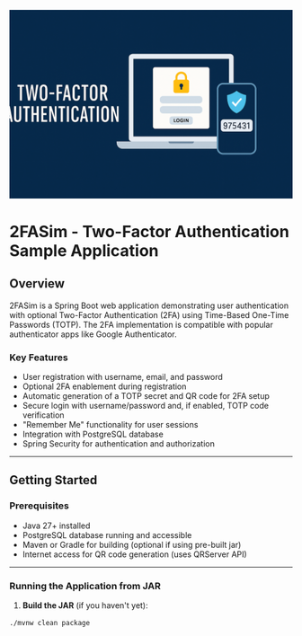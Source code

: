 ![Daily Task Manager](src/main/resources/static/images/2FA.png)
# 2FASim - Two-Factor Authentication Sample Application

## Overview

2FASim is a Spring Boot web application demonstrating user authentication with optional Two-Factor Authentication (2FA) using Time-Based One-Time Passwords (TOTP). The 2FA implementation is compatible with popular authenticator apps like Google Authenticator.

### Key Features
- User registration with username, email, and password
- Optional 2FA enablement during registration
- Automatic generation of a TOTP secret and QR code for 2FA setup
- Secure login with username/password and, if enabled, TOTP code verification
- "Remember Me" functionality for user sessions
- Integration with PostgreSQL database
- Spring Security for authentication and authorization

---

## Getting Started

### Prerequisites

- Java 27+ installed
- PostgreSQL database running and accessible
- Maven or Gradle for building (optional if using pre-built jar)
- Internet access for QR code generation (uses QRServer API)

---

### Running the Application from JAR

1. **Build the JAR** (if you haven't yet):

```bash
./mvnw clean package

